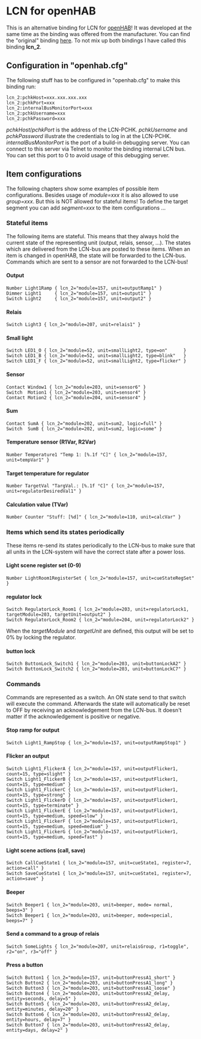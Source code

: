 # LCN for openHAB
This is an alternative binding for LCN for [openHAB](http://www.openhab.org/)! It was developed at the same time as the binding was offered from the manufacturer. You can find the "original" binding [here](https://github.com/Issendorff/openhab/tree/master/bundles/binding/org.openhab.binding.lcn). To not mix up both bindings I have called this binding **lcn_2**.

## Configuration in "openhab.cfg"
The following stuff has to be configured in "openhab.cfg" to make this binding run:
```
lcn_2:pchkHost=xxx.xxx.xxx.xxx
lcn_2:pchkPort=xxx
lcn_2:internalBusMonitorPort=xxx
lcn_2:pchkUsername=xxx
lcn_2:pchkPassword=xxx
```
*pchkHost*/*pchkPort* is the address of the LCN-PCHK. *pchkUsername* and *pchkPassword* illustrate the credentials to log in at the LCN-PCHK. *internalBusMonitorPort* is the port of a build-in debugging server. You can connect to this server via Telnet to monitor the binding internal LCN bus. You can set this port to 0 to avoid usage of this debugging server.

## Item configurations
The following chapters show some examples of possible item configurations. Besides usage of *module=xxx* it is also allowed to use *group=xxx*. But this is NOT allowed for stateful items! To define the target segment you can add *segment=xxx* to the item configurations ...

### Stateful items
The following items are stateful. This means that they always hold the current state of the representing unit (output, relais, sensor, ...). The states which are delivered from the LCN-bus are posted to these items. When an item is changed in openHAB, the state will be forwarded to the LCN-bus. Commands which are sent to a sensor are not forwarded to the LCN-bus!

#### Output
```
Number Light1Ramp { lcn_2="module=157, unit=outputRamp1" }
Dimmer Light1     { lcn_2="module=157, unit=output1" }
Switch Light2     { lcn_2="module=157, unit=output2" }
```

#### Relais
```
Switch Light3 { lcn_2="module=207, unit=relais1" }
```

#### Small light
```
Switch LED1_O { lcn_2="module=52, unit=smallLight2, type=on"      }
Switch LED1_B { lcn_2="module=52, unit=smallLight2, type=blink"   }
Switch LED1_F { lcn_2="module=52, unit=smallLight2, type=flicker" }
```

#### Sensor

```
Contact Window1 { lcn_2="module=203, unit=sensor6" }
Switch  Motion1 { lcn_2="module=203, unit=sensor4" }
Contact Motion2 { lcn_2="module=204, unit=sensor4" }
```

#### Sum
```
Contact SumA { lcn_2="module=202, unit=sum2, logic=full" }
Switch  SumB { lcn_2="module=202, unit=sum2, logic=some" }
```

#### Temperature sensor (R1Var, R2Var)
```
Number Temperature1 "Temp 1: [%.1f °C]" { lcn_2="module=157, unit=tempVar1" }
```

#### Target temperature for regulator
```
Number TargetVal "TargVal.: [%.1f °C]" { lcn_2="module=157, unit=regulatorDesiredVal1" }
```

#### Calculation value (TVar)
```
Number Counter "Stuff: [%d]" { lcn_2="module=110, unit=calcVar" }
```

### Items which send its states periodically
These items re-send its states periodically to the LCN-bus to make sure that all units in the LCN-system will have the correct state after a power loss.

#### Light scene register set (0-9)
```
Number LightRoom1RegisterSet { lcn_2="module=157, unit=cueStateRegSet" }
```

#### regulator lock
```
Switch RegulatorLock_Room1 { lcn_2="module=203, unit=regulatorLock1, targetModule=203, targetUnit=output2" }
Switch RegulatorLock_Room2 { lcn_2="module=204, unit=regulatorLock2" }
```
When the *targetModule* and *targetUnit* are defined, this output will be set to 0% by locking the regulator.

#### button lock
```
Switch ButtonLock_Switch1 { lcn_2="module=203, unit=buttonLockA2" }
Switch ButtonLock_Switch2 { lcn_2="module=203, unit=buttonLockC7" }
```

### Commands
Commands are represented as a switch. An ON state send to that switch will execute the command. Afterwards the state will automatically be reset to OFF by receiving an acknowledgement from the LCN-bus. It doesn't matter if the acknowledgement is positive or negative.

#### Stop ramp for output
```
Switch Light1_RampStop { lcn_2="module=157, unit=outputRampStop1" }
```

#### Flicker an output
```
Switch Light1_FlickerA { lcn_2="module=157, unit=outputFlicker1, count=15, type=slight" }
Switch Light1_FlickerB { lcn_2="module=157, unit=outputFlicker1, count=15, type=medium" }
Switch Light1_FlickerC { lcn_2="module=157, unit=outputFlicker1, count=15, type=strong" }
Switch Light1_FlickerD { lcn_2="module=157, unit=outputFlicker1, count=15, type=terminate" }
Switch Light1_FlickerE { lcn_2="module=157, unit=outputFlicker1, count=15, type=medium, speed=slow" }
Switch Light1_FlickerF { lcn_2="module=157, unit=outputFlicker1, count=15, type=medium, speed=medium" }
Switch Light1_FlickerG { lcn_2="module=157, unit=outputFlicker1, count=15, type=medium, speed=fast" }
```

#### Light scene actions (call, save)
```
Switch CallCueState1 { lcn_2="module=157, unit=cueState1, register=7, action=call" }
Switch SaveCueState1 { lcn_2="module=157, unit=cueState1, register=7, action=save" }
```

#### Beeper
```
Switch Beeper1 { lcn_2="module=203, unit=beeper, mode= normal, beeps=3" }
Switch Beeper1 { lcn_2="module=203, unit=beeper, mode=special, beeps=7" }
```

#### Send a command to a group of relais
```
Switch SomeLights { lcn_2="module=207, unit=relaisGroup, r1=toggle", r2="on", r3="off" }
```

#### Press a button
```
Switch Button1 { lcn_2="module=157, unit=buttonPressA1_short" }
Switch Button2 { lcn_2="module=203, unit=buttonPressA1_long" }
Switch Button3 { lcn_2="module=203, unit=buttonPressA1_loose" }
Switch Button4 { lcn_2="module=203, unit=buttonPressA2_delay, entity=seconds, delay=5" }
Switch Button5 { lcn_2="module=203, unit=buttonPressA2_delay, entity=minutes, delay=20" }
Switch Button6 { lcn_2="module=203, unit=buttonPressA2_delay, entity=hours, delay=7" }
Switch Button7 { lcn_2="module=203, unit=buttonPressA2_delay, entity=days, delay=2" }
```
